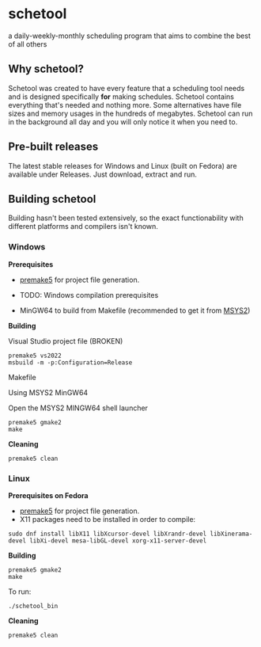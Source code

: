 # schetool

a daily-weekly-monthly scheduling program that aims to combine the best of all others

## Why schetool?

Schetool was created to have every feature that a scheduling tool needs and is designed specifically **for** making schedules.
Schetool contains everything that's needed and nothing more. Some alternatives have file sizes and memory usages in the hundreds of megabytes. Schetool can run in the background all day and you will only notice it when you need to.

## Pre-built releases

The latest stable releases for Windows and Linux (built on Fedora) are available under Releases. Just download, extract and run.

## Building schetool

Building hasn't been tested extensively, so the exact functionability with different platforms and compilers isn't known.

### Windows

**Prerequisites**

* [premake5](https://premake.github.io/download) for project file generation.
* TODO: Windows compilation prerequisites

* MinGW64 to build from Makefile (recommended to get it from [MSYS2](https://www.msys2.org/))

**Building**

Visual Studio project file (BROKEN)
```
premake5 vs2022  
msbuild -m -p:Configuration=Release
```
Makefile

Using MSYS2 MinGW64

Open the MSYS2 MINGW64 shell launcher
```
premake5 gmake2
make
```
**Cleaning**
```
premake5 clean
```
### Linux

**Prerequisites on Fedora**  

* [premake5](https://premake.github.io/download) for project file generation.
* X11 packages need to be installed in order to compile:
```
sudo dnf install libX11 libXcursor-devel libXrandr-devel libXinerama-devel libXi-devel mesa-libGL-devel xorg-x11-server-devel
```

**Building**

```
premake5 gmake2  
make
```
To run:  
```
./schetool_bin
```
**Cleaning**
```
premake5 clean
```

